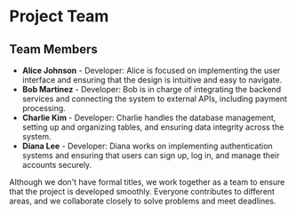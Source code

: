 # Project Team

## Team Members

- **Alice Johnson** - Developer: Alice is focused on implementing the user interface and ensuring that the design is intuitive and easy to navigate.
- **Bob Martinez** - Developer: Bob is in charge of integrating the backend services and connecting the system to external APIs, including payment processing.
- **Charlie Kim** - Developer: Charlie handles the database management, setting up and organizing tables, and ensuring data integrity across the system.
- **Diana Lee** - Developer: Diana works on implementing authentication systems and ensuring that users can sign up, log in, and manage their accounts securely.

Although we don't have formal titles, we work together as a team to ensure that the project is developed smoothly. Everyone contributes to different areas, and we collaborate closely to solve problems and meet deadlines.
